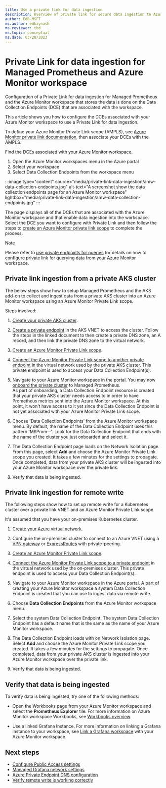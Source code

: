 ```yaml
---
title: Use a private link for data ingestion
description: Overview of private link for secure data ingestion to Azure Monitor workspace from virtual networks.
author: EdB-MSFT
ms.author: edbaynash 
ms.reviewer: tbd
ms.topic: conceptual
ms.date: 03/28/2023
---
```


# Private Link for data ingestion for Managed Prometheus and Azure Monitor workspace

Configuration of a Private Link for data ingestion for Managed Prometheus and the Azure Monitor workspace that stores the data is done on the Data Collection Endpoints (DCE) that are associated with the workspace.

This article shows you how to configure the DCEs associated with your Azure Monitor workspace to use a Private Link for data ingestion.

To define your Azure Monitor Private Link scope (AMPLS), see [Azure Monitor private link documentation](../logs/private-link-configure.md),  then associate your DCEs with the AMPLS.

Find the DCEs associated with your Azure Monitor workspace.

1. Open the Azure Monitor workspaces menu in the Azure portal
2. Select your workspace
3. Select Data Collection Endpoints from the workspace menu

:::image type="content" source="media/private-link-data-ingestion/amw-data-collection-endpoints.jpg" alt-text="A screenshot show the data collection endpoints page for an Azure Monitor workspace" lightbox="media/private-link-data-ingestion/amw-data-collection-endpoints.jpg" :::

The page displays all of the DCEs that are associated with the Azure Monitor workspace and that enable data ingestion into the workspace. Select the DCE you want to configure with Private Link and then follow the steps to [create an Azure Monitor private link scope](../logs/private-link-configure.md) to complete the process.

> [!NOTE]
> Please refer to [use private endpoints for queries](azure-monitor-workspace-private-endpoint.md) for details on how to configure private link for querying data from your Azure Monitor workspace.

## Private link ingestion from a private AKS cluster

The below steps show how to setup Managed Prometheus and the AKS add-on to collect and ingest data from a private AKS cluster into an Azure Monitor workspace using an Azure Monitor Private Link scope.

Steps involved:

1. [Create your private AKS cluster](https://learn.microsoft.com/azure/aks/private-clusters).

1.  [Create a private endpoint](https://learn.microsoft.com/azure/aks/private-clusters#create-a-private-endpoint-resource) in the AKS VNET to access the cluster. Follow the steps in the linked document to then create a private DNS zone, an A record, and then link the private DNS zone to the virtual network.
1. [Create an Azure Monitor Private Link scope](https://learn.microsoft.com/azure/azure-monitor/logs/private-link-configure#create-a-private-link-connection-through-the-azure-portal).
1. [Connect the Azure Monitor Private Link scope to another private endpoint](https://learn.microsoft.com/azure/azure-monitor/logs/private-link-configure#connect-to-a-private-endpoint) in the virtual network used by the private AKS cluster. This private endpoint is used to access your Data Collection Endpoint(s).
1. Navigate to your Azure Monitor workspace in the portal. You may now [onboard the private cluster](https://learn.microsoft.com/azure/azure-monitor/essentials/prometheus-metrics-enable?tabs=azure-portal#enable-prometheus-metric-collection) to Managed Prometheus.  
As part of onboarding, a Data Collection Endpoint resource is created that your private AKS cluster needs access to in order to have Prometheus metrics sent into the Azure Monitor workspace. At this point, it won't have access to it yet since the Data Collection Endpoint is not yet associated with your Azure Monitor Private Link scope.
1. Choose 'Data Collection Endpoints' from the Azure Monitor workspace menu. By default, the name of the Data Collection Endpoint uses this pattern 'MSProm-<azureMonitorWorkspaceLocation>-<clusterName>'. Look for the Data Collection Endpoint that ends with the name of the cluster you just onboarded and select it.
1. The Data Collection Endpoint page loads on the Network Isolation page. From this page, select **Add** and choose the Azure Monitor Private Link scope you created.  It takes a few minutes for the settings to propagate. Once completed, data from your private AKS cluster will be ingested into your Azure Monitor workspace over the private link.
1. Verify that data is being ingested.

## Private link ingestion for remote write

The following steps show how to set up remote write for a Kubernetes cluster over a private link VNET and an Azure Monitor Private Link scope.

It's assumed that you have  your on-premises Kubernetes cluster.

1. [Create your Azure virtual network](https://learn.microsoft.com/azure/virtual-network/quick-create-portal).

1.  Configure the on-premises cluster to connect to an Azure VNET using a [VPN gateway](https://learn.microsoft.com/azure/vpn-gateway/vpn-gateway-about-vpngateways) or [ExpressRoutes](https://learn.microsoft.com/azure/expressroute/expressroute-locations) with private-peering.
1. [Create an Azure Monitor Private Link scope](https://learn.microsoft.com/azure/azure-monitor/logs/private-link-configure#create-a-private-link-connection-through-the-azure-portal).
1. [Connect the Azure Monitor Private Link scope to a private endpoint](https://learn.microsoft.com/azure/azure-monitor/logs/private-link-configure#connect-to-a-private-endpoint) in the virtual network used by the on-premises cluster. This private endpoint is used to access your Data Collection Endpoint(s).
1.  Navigate to your Azure Monitor workspace in the Azure portal.  A part of creating your Azure Monitor workspace a system Data Collection Endpoint is created that you can use to ingest data via remote write.
1. Choose **Data Collection Endpoints** from the Azure Monitor workspace menu. 
1. Select the system Data Collection Endpoint. The system Data Collection Endpoint has a default name that is the same as the name of your Azure Monitor workspace. 
1. The Data Collection Endpoint loads with on Network Isolation page. Select **Add** and choose the Azure Monitor Private Link scope you created. It takes a few minutes for the settings to propagate. Once completed, data from your private AKS cluster is ingested into your Azure Monitor workspace over the private link.
1. Verify that data is being ingested.


## Verify that data is being ingested

To verify data is being ingested, try one of the following methods:

- Open the Workbooks page from your Azure Monitor workspace and select the **Prometheus Explorer** tile.  For more information on Azure Monitor workspace  Workbooks, see [Workbooks overview](./prometheus-workbooks.md).

 -  Use a linked Grafana Instance. For more information on linking a Grafana instance to your workspace, see [Link a Grafana workspace](./azure-monitor-workspace-manage?tabs=azure-portal.md#link-a-grafana-workspace) with your Azure Monitor workspace.
## Next steps

- [Configure Public Access settings](azure-monitor-workspace-network-public-access.md)
- [Managed Grafana network settings](../TBD/doc_that_covers_private_link_for_query.md)
- [Azure Private Endpoint DNS configuration](../../private-link/private-endpoint-dns.md)
- [Verify remote write is working correctly](prometheus-remote-write.md#verify-remote-write-is-working-correctly)
